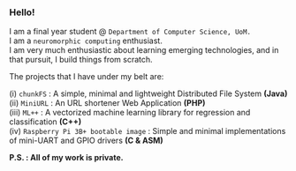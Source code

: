 ### Hello!

I am a final year student @ `Department of Computer Science, UoM.` <br>
I am a `neuromorphic computing` enthusiast. <br>
I am very much enthusiastic about learning emerging technologies, and in that pursuit, I build things from scratch.

The projects that I have under my belt are:

(i) `chunkFS` : A simple, minimal and lightweight Distributed File System **(Java)** <br>
(ii) `MiniURL` : An URL shortener Web Application **(PHP)** <br>
(iii) `ML++` : A vectorized machine learning library for regression and classification **(C++)** <br>
(iv) `Raspberry Pi 3B+ bootable image` : Simple and minimal implementations of mini-UART and GPIO drivers **(C & ASM)**

**P.S. : All of my work is private.**
